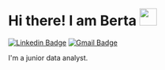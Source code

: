 # Hi there! I am Berta <img src="https://github.com/TheDudeThatCode/TheDudeThatCode/blob/master/Assets/Hi.gif" width="35" />
[![Linkedin Badge](https://img.shields.io/badge/-LinkedIn-blue?style=flat-square&logo=Linkedin&logoColor=white&link=https://www.linkedin.com/in/berta-nieto-94a07924a/)](https://www.linkedin.com/in/antonio-lopez-alanis-fernandez/)
[![Gmail Badge](https://img.shields.io/badge/-bnieto3@gmail.com-c14438?style=flat-square&logo=Gmail&logoColor=white&link=mailto:bnieto3@gmail.com)](mailto:bnieto3@gmail.com)

I'm a junior data analyst.

<!--
**Vert-ix/Vert-ix** is a ✨ _special_ ✨ repository because its `README.md` (this file) appears on your GitHub profile.

Here are some ideas to get you started:

- 🔭 I’m currently working on ...
- 🌱 I’m currently learning ...
- 👯 I’m looking to collaborate on ...
- 🤔 I’m looking for help with ...
- 💬 Ask me about ...
- 📫 How to reach me: ...
- 😄 Pronouns: ...
- ⚡ Fun fact: ...
-->
